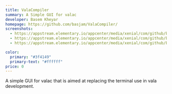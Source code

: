 ```yaml
---
title: ValaCompiler
summary: A Simple GUI for valac
developer: Basem Kheyar
homepage: https://github.com/basjam/ValaCompiler/
screenshots:
  - https://appstream.elementary.io/appcenter/media/xenial/com/github/basjam.valacompiler.desktop/FDCE3192C82635E815CDFB5DE05A9A6A/screenshots/image-1_orig.png
  - https://appstream.elementary.io/appcenter/media/xenial/com/github/basjam.valacompiler.desktop/FDCE3192C82635E815CDFB5DE05A9A6A/screenshots/image-2_orig.png
  - https://appstream.elementary.io/appcenter/media/xenial/com/github/basjam.valacompiler.desktop/FDCE3192C82635E815CDFB5DE05A9A6A/screenshots/image-3_orig.png

color:
  primary: "#3f4149"
  primary-text: "#ffffff"
price: 0
---
```


<p>A simple GUI for valac that is aimed at replacing the terminal use in vala development.</p>
